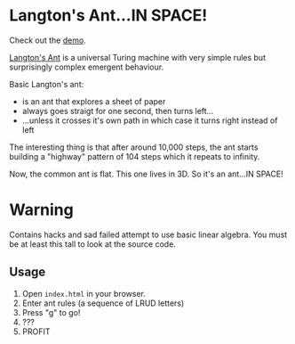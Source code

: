 # Langton's Ant...IN SPACE!

Check out the [demo](https://realyze.github.io/1718/index.html).

[Langton's Ant](https://en.wikipedia.org/wiki/Langton%27s_ant) is a universal Turing machine with very simple rules but surprisingly complex emergent behaviour.

Basic Langton's ant:
 * is an ant that explores a sheet of paper
 * always goes straigt for one second, then turns left...
 * ...unless it crosses it's own path in which case it turns right instead of left

The interesting thing is that after around 10,000 steps, the ant starts building a "highway" pattern of 104 steps which it repeats to infinity.

Now, the common ant is flat. This one lives in 3D. So it's an ant...IN SPACE!

# Warning
Contains hacks and sad failed attempt to use basic linear algebra. You must be at least this tall to look at the source code.

## Usage
1. Open `index.html` in your browser.
2. Enter ant rules (a sequence of LRUD letters)
3. Press "g" to go!
4. ???
5. PROFIT
